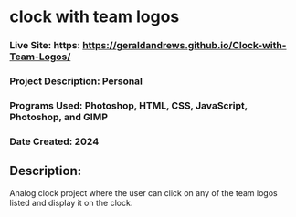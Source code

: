 # clock with team logos
### Live Site: https: https://geraldandrews.github.io/Clock-with-Team-Logos/

### Project Description: Personal
### Programs Used: Photoshop, HTML, CSS, JavaScript, Photoshop, and GIMP
### Date Created: 2024

## Description:
Analog clock project where the user can click on any of the team logos listed and display it on the clock.
